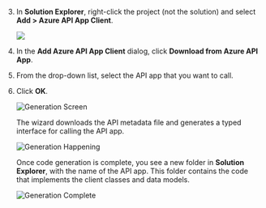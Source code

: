 ﻿3. In **Solution Explorer**, right-click the project (not the solution) and select **Add > Azure API App Client**. 

	![](./media/app-service-api-dotnet-add-generated-client/03-add-azure-api-client-v3.png)
	
3. In the **Add Azure API App Client** dialog, click **Download from Azure API App**. 

5. From the drop-down list, select the API app that you want to call. 

7. Click **OK**. 

	![Generation Screen](./media/app-service-api-dotnet-add-generated-client/04-select-the-api-v3.png)

	The wizard downloads the API metadata file and generates a typed interface for calling the API app.

	![Generation Happening](./media/app-service-api-dotnet-add-generated-client/05-metadata-downloading-v3.png)

	Once code generation is complete, you see a new folder in **Solution Explorer**, with the name of the API app. This folder contains the code that implements the client classes and data models. 

	![Generation Complete](./media/app-service-api-dotnet-add-generated-client/06-code-gen-output-v3.png)
